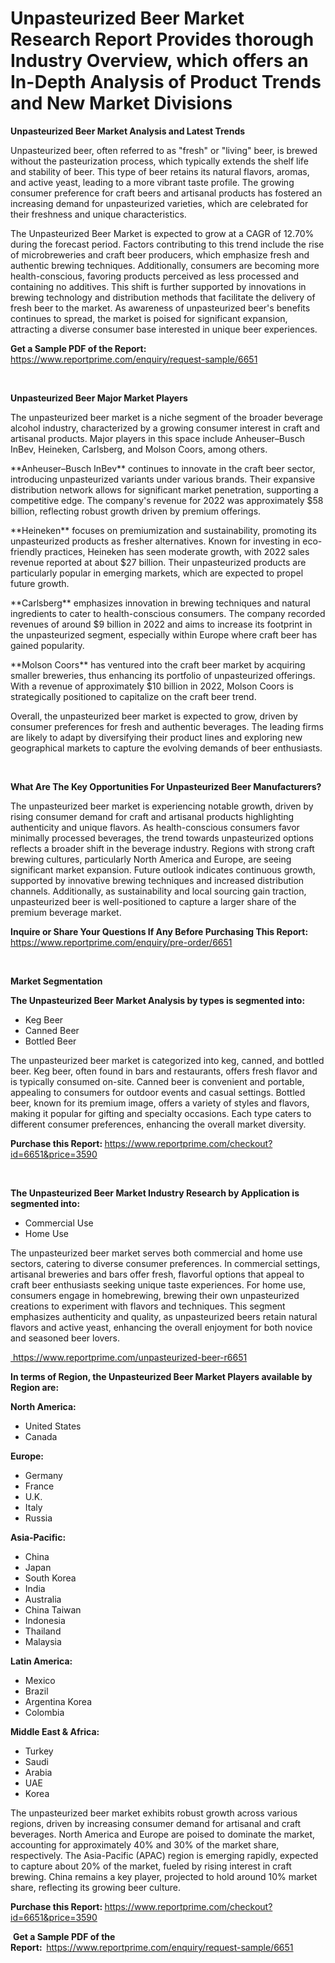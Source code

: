 <p><h1>Unpasteurized Beer Market Research Report Provides thorough Industry Overview, which offers an In-Depth Analysis of Product Trends and New Market Divisions</h1></p><p><strong>Unpasteurized Beer Market Analysis and Latest Trends</strong></p>
<p><p>Unpasteurized beer, often referred to as "fresh" or "living" beer, is brewed without the pasteurization process, which typically extends the shelf life and stability of beer. This type of beer retains its natural flavors, aromas, and active yeast, leading to a more vibrant taste profile. The growing consumer preference for craft beers and artisanal products has fostered an increasing demand for unpasteurized varieties, which are celebrated for their freshness and unique characteristics.</p><p>The Unpasteurized Beer Market is expected to grow at a CAGR of 12.70% during the forecast period. Factors contributing to this trend include the rise of microbreweries and craft beer producers, which emphasize fresh and authentic brewing techniques. Additionally, consumers are becoming more health-conscious, favoring products perceived as less processed and containing no additives. This shift is further supported by innovations in brewing technology and distribution methods that facilitate the delivery of fresh beer to the market. As awareness of unpasteurized beer's benefits continues to spread, the market is poised for significant expansion, attracting a diverse consumer base interested in unique beer experiences.</p></p>
<p><strong>Get a Sample PDF of the Report:&nbsp;</strong> <a href="https://www.reportprime.com/enquiry/request-sample/6651?utm_campaign=4532&utm_medium=2&utm_source=Github&utm_content=ia&utm_term=16052025&utm_id=unpasteurized-beer">https://www.reportprime.com/enquiry/request-sample/6651</a></p>
<p>&nbsp;</p>
<p><strong>Unpasteurized Beer Major Market Players</strong></p>
<p><p>The unpasteurized beer market is a niche segment of the broader beverage alcohol industry, characterized by a growing consumer interest in craft and artisanal products. Major players in this space include Anheuser–Busch InBev, Heineken, Carlsberg, and Molson Coors, among others.</p><p>**Anheuser–Busch InBev** continues to innovate in the craft beer sector, introducing unpasteurized variants under various brands. Their expansive distribution network allows for significant market penetration, supporting a competitive edge. The company's revenue for 2022 was approximately $58 billion, reflecting robust growth driven by premium offerings.</p><p>**Heineken** focuses on premiumization and sustainability, promoting its unpasteurized products as fresher alternatives. Known for investing in eco-friendly practices, Heineken has seen moderate growth, with 2022 sales revenue reported at about $27 billion. Their unpasteurized products are particularly popular in emerging markets, which are expected to propel future growth.</p><p>**Carlsberg** emphasizes innovation in brewing techniques and natural ingredients to cater to health-conscious consumers. The company recorded revenues of around $9 billion in 2022 and aims to increase its footprint in the unpasteurized segment, especially within Europe where craft beer has gained popularity.</p><p>**Molson Coors** has ventured into the craft beer market by acquiring smaller breweries, thus enhancing its portfolio of unpasteurized offerings. With a revenue of approximately $10 billion in 2022, Molson Coors is strategically positioned to capitalize on the craft beer trend.</p><p>Overall, the unpasteurized beer market is expected to grow, driven by consumer preferences for fresh and authentic beverages. The leading firms are likely to adapt by diversifying their product lines and exploring new geographical markets to capture the evolving demands of beer enthusiasts.</p></p>
<p>&nbsp;</p>
<p><strong>What Are The Key Opportunities For Unpasteurized Beer Manufacturers?</strong></p>
<p><p>The unpasteurized beer market is experiencing notable growth, driven by rising consumer demand for craft and artisanal products highlighting authenticity and unique flavors. As health-conscious consumers favor minimally processed beverages, the trend towards unpasteurized options reflects a broader shift in the beverage industry. Regions with strong craft brewing cultures, particularly North America and Europe, are seeing significant market expansion. Future outlook indicates continuous growth, supported by innovative brewing techniques and increased distribution channels. Additionally, as sustainability and local sourcing gain traction, unpasteurized beer is well-positioned to capture a larger share of the premium beverage market.</p></p>
<p><strong>Inquire or Share Your Questions If Any Before Purchasing This Report:</strong> <a href="https://www.reportprime.com/enquiry/pre-order/6651?utm_campaign=4532&utm_medium=2&utm_source=Github&utm_content=ia&utm_term=16052025&utm_id=unpasteurized-beer">https://www.reportprime.com/enquiry/pre-order/6651</a></p>
<p>&nbsp;</p>
<p><strong>Market Segmentation</strong></p>
<p><strong>The Unpasteurized Beer Market Analysis by types is segmented into:</strong></p>
<p><ul><li>Keg Beer</li><li>Canned Beer</li><li>Bottled Beer</li></ul></p>
<p><p>The unpasteurized beer market is categorized into keg, canned, and bottled beer. Keg beer, often found in bars and restaurants, offers fresh flavor and is typically consumed on-site. Canned beer is convenient and portable, appealing to consumers for outdoor events and casual settings. Bottled beer, known for its premium image, offers a variety of styles and flavors, making it popular for gifting and specialty occasions. Each type caters to different consumer preferences, enhancing the overall market diversity.</p></p>
<p><strong>Purchase this Report:&nbsp;</strong><a href="https://www.reportprime.com/checkout?id=6651&price=3590&utm_campaign=4532&utm_medium=2&utm_source=Github&utm_content=ia&utm_term=16052025&utm_id=unpasteurized-beer">https://www.reportprime.com/checkout?id=6651&price=3590</a></p>
<p>&nbsp;</p>
<p><strong>The Unpasteurized Beer Market Industry Research by Application is segmented into:</strong></p>
<p><ul><li>Commercial Use</li><li>Home Use</li></ul></p>
<p><p>The unpasteurized beer market serves both commercial and home use sectors, catering to diverse consumer preferences. In commercial settings, artisanal breweries and bars offer fresh, flavorful options that appeal to craft beer enthusiasts seeking unique taste experiences. For home use, consumers engage in homebrewing, brewing their own unpasteurized creations to experiment with flavors and techniques. This segment emphasizes authenticity and quality, as unpasteurized beers retain natural flavors and active yeast, enhancing the overall enjoyment for both novice and seasoned beer lovers.</p></p>
<p><a href="https://www.reportprime.com/unpasteurized-beer-r6651?utm_campaign=4532&utm_medium=2&utm_source=Github&utm_content=ia&utm_term=16052025&utm_id=unpasteurized-beer">&nbsp;https://www.reportprime.com/unpasteurized-beer-r6651</a></p>
<p><strong>In terms of Region, the Unpasteurized Beer Market Players available by Region are:</strong></p>
<p>
    <p> <strong> North America: </strong>
        <ul>
            <li>United States</li>
            <li>Canada</li>
        </ul>
        </p> 
    <p> <strong> Europe: </strong>
        <ul>
            <li>Germany</li>
            <li>France</li>
            <li>U.K.</li>
            <li>Italy</li>
            <li>Russia</li>
        </ul>
        </p> 
    <p> <strong> Asia-Pacific: </strong>
        <ul>
            <li>China</li>
            <li>Japan</li>
            <li>South Korea</li>
            <li>India</li>
            <li>Australia</li>
            <li>China Taiwan</li>
            <li>Indonesia</li>
            <li>Thailand</li>
            <li>Malaysia</li>
        </ul>
        </p> 
    <p> <strong> Latin America: </strong>
        <ul>
            <li>Mexico</li>
            <li>Brazil</li>
            <li>Argentina Korea</li>
            <li>Colombia</li>
        </ul>
        </p> 
    <p> <strong> Middle East & Africa: </strong>
        <ul>
            <li>Turkey</li>
            <li>Saudi</li>
            <li>Arabia</li>
            <li>UAE</li>
            <li>Korea</li>
        </ul>
    </p>
    </p>
<p><p>The unpasteurized beer market exhibits robust growth across various regions, driven by increasing consumer demand for artisanal and craft beverages. North America and Europe are poised to dominate the market, accounting for approximately 40% and 30% of the market share, respectively. The Asia-Pacific (APAC) region is emerging rapidly, expected to capture about 20% of the market, fueled by rising interest in craft brewing. China remains a key player, projected to hold around 10% market share, reflecting its growing beer culture.</p></p>
<p><strong>Purchase this Report: </strong><a href="https://www.reportprime.com/checkout?id=6651&price=3590&utm_campaign=4532&utm_medium=2&utm_source=Github&utm_content=ia&utm_term=16052025&utm_id=unpasteurized-beer">https://www.reportprime.com/checkout?id=6651&price=3590</a></p>
<p>&nbsp;<strong>Get a Sample PDF of the Report:&nbsp;&nbsp;</strong><a href="https://www.reportprime.com/enquiry/request-sample/6651?utm_campaign=4532&utm_medium=2&utm_source=Github&utm_content=ia&utm_term=16052025&utm_id=unpasteurized-beer">https://www.reportprime.com/enquiry/request-sample/6651</a></p>
<p><strong></strong></p>
<p><p></p><p></p><p></p></p>